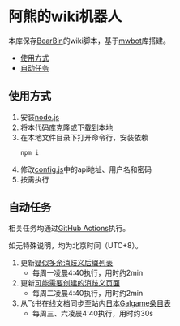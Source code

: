 # 阿熊的wiki机器人

本库保存[BearBin](https://zh.moegirl.org.cn/User:BearBin)的wiki脚本，基于[mwbot](https://github.com/gesinn-it-pub/mwbot)库搭建。

- [使用方式](#使用方式)
- [自动任务](#自动任务)

## 使用方式

1. 安装[node.js](https://nodejs.org)
2. 将本代码库克隆或下载到本地
3. 在本地文件目录下打开命令行，安装依赖
    ```bash
    npm i
    ```
4. 修改[config.js](./config/config.js)中的api地址、用户名和密码
5. 按需执行

## 自动任务

相关任务均通过[GitHub Actions](https://github.com/BearBin1215/WikiBot/actions)执行。

如无特殊说明，均为北京时间（UTC+8）。

1. 更新[疑似多余消歧义后缀列表](https://zh.moegirl.org.cn/_?curid=571484)
    - 每周一凌晨4:40执行，用时约2min
2. 更新[可能需要创建的消歧义页面](https://zh.moegirl.org.cn/_?curid=571693)
    - 每周二凌晨4:40执行，用时约2min
3. 从飞书在线文档同步至站内[日本Galgame条目表](https://zh.moegirl.org.cn/_?curid=544226)
    - 每周三、六凌晨4:40执行，用时约30s